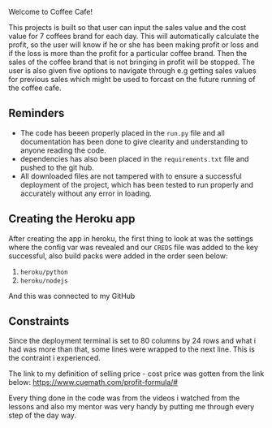 

Welcome to Coffee Cafe!

This projects is built so that user can input the sales value and the cost value for 7 coffees brand for each day. 
This will automatically calculate the profit, so the user will know if he or she has been making profit or loss and if the loss is more than the profit for a particular coffee brand.
Then the sales of the coffee brand that is not bringing in profit will be stopped.
The user is also given five options to navigate through e.g getting sales values for previous sales which might be used to forcast on the future running of the coffee cafe.


## Reminders

- The code has beeen properly placed in the `run.py` file and all documentation has been done to give clearity and understanding to anyone reading the code.
- dependencies has also been placed in the `requirements.txt` file and pushed to the git hub.
- All downloaded files are not tampered with to ensure a successful deployment of the project, which has been tested to run properly and accurately without any error in loading.

## Creating the Heroku app

After creating the app in heroku, the first thing to look at was the settings where the config var was revealed and our `CREDS` file was added to the key successful, also build packs were added in the order seen below:

1. `heroku/python`
2. `heroku/nodejs`

And this was connected to my GitHub

## Constraints

Since the deployment terminal is set to 80 columns by 24 rows and what i had was more than that, some lines were wrapped to the next line. This is the contraint i experienced.

The link to my definition of selling price - cost price was gotten from the link below:
https://www.cuemath.com/profit-formula/#

Every thing done in the code was from the videos i watched from the lessons and also my mentor was very handy by putting me through every step of the day way.
